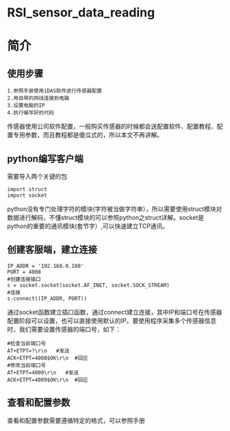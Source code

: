 # RSI_sensor_data_reading
# 简介  
## 使用步骤  
    1.参照手册使用iDAS软件进行传感器配置  
    2.用自带的网线连接到电脑  
    3.设置电脑的IP  
    4.执行编写好的代码  
  传感器使用公司软件配置，一般购买传感器的时候都会送配置软件、配置教程、配置专用参数，而且教程都是傻瓜式的，所以本文不再讲解。  
## python编写客户端 
需要导入两个关键的包 
```
import struct 
import socket 
```
python没有专门处理字符的模块(字符被当做字符串），所以需要使用struct模块对数据进行解码，不懂struct模块的可以参照python之struct详解。socket是python的重要的通讯模块(套节字）,可以快速建立TCP通讯。  
## 创建客服端，建立连接 
```
IP_ADDR	= '192.168.0.108' 
PORT = 4008 
#创建连接插口 
s = socket.socket(socket.AF_INET, socket.SOCK_STREAM) 
#连接 
s.connect((IP_ADDR, PORT)) 
``` 
通过socket函数建立插口函数，通过connect建立连接，其中IP和端口号在传感器配置阶段可以设置，也可以直接使用默认的IP。要使用程序采集多个传感器信息时，我们需要设置传感器的端口号，如下： 
```
#检查当前端口号
AT+ETPT=?\r\n   #发送
ACK+ETPT=4008$OK\r\n  #回应
#修改当前端口号
AT+ETPT=4009\r\n   #发送
ACK+ETPT=4009$OK\r\n  #回应
```


## 查看和配置参数  
查看和配置参数需要遵循特定的格式，可以参照手册 
```

```
